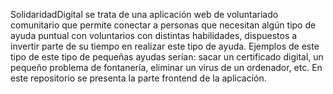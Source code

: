 SolidaridadDigital se trata de una aplicación web de voluntariado comunitario que permite conectar a personas que necesitan algún tipo de ayuda puntual con voluntarios con distintas habilidades, dispuestos a invertir parte de su tiempo en realizar este tipo de ayuda. Ejemplos de este tipo de este tipo de pequeñas ayudas serían: sacar un certificado digital, un pequeño problema de fontanería, eliminar un virus de un ordenador, etc. En este repositorio se presenta la parte frontend de la aplicación.
